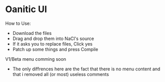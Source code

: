 # Oanitic UI
How to Use:
- Download the files
- Drag and drop them into NaCl's source
- If it asks you to replace files, Click yes
- Patch up some things and press Compile

V1/Beta menu comming soon
- The only diffrences here are the fact that there is no menu content and that i removed all (or most) useless comments
